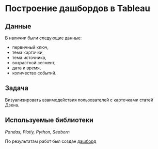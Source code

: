 #  Построение дашбордов в Tableau


## Данные

В наличии были следующие данные:  
* первичный ключ,
* тема карточки,
* тема источника,
* возрастной сегмент,
* дата и время,
* количество событий.
## Задача

Визуализировать взаимодействия пользователей с карточками статей Дзена. 

## Используемые библиотеки
*Pandas, Plotly, Python, Seaborn* 

По результатам работ был создан [дашборд](<https://public.tableau.com/views/_16879689124380/Dashboard?:language=en-US&:display_count=n&:origin=viz_share_link>)
